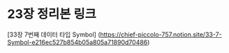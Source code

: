 # 23장 정리본 링크

[33장 7번째 데이터 타입 Symbol] (https://chief-piccolo-757.notion.site/33-7-Symbol-e216ec527b854b05a805a71890d70486)

